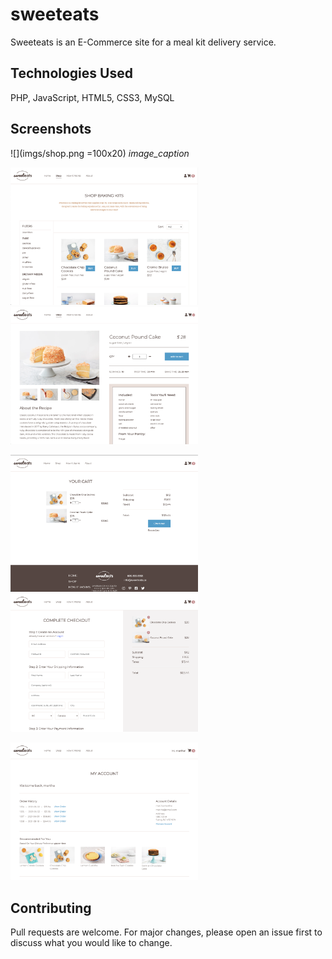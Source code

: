 # sweeteats

Sweeteats is an E-Commerce site for a meal kit delivery service.

## Technologies Used

PHP, JavaScript, HTML5, CSS3, MySQL

## Screenshots
![](imgs/shop.png =100x20)
*image_caption*

<img src="imgs/shop.png" width="300">   <img src="imgs/product.png" width="300">

<img src="imgs/cart.png" width="300">   <img src="imgs/checkout.png" width="300">

<img src="imgs/account.png" width="300">

## Contributing
Pull requests are welcome. For major changes, please open an issue first to discuss what you would like to change.
